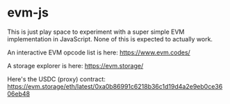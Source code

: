 evm-js
======

This is just play space to experiment with a super simple EVM implementation in JavaScript.
None of this is expected to actually work.

An interactive EVM opcode list is here: https://www.evm.codes/

A storage explorer is here: https://evm.storage/

Here's the USDC (proxy) contract: https://evm.storage/eth/latest/0xa0b86991c6218b36c1d19d4a2e9eb0ce3606eb48
